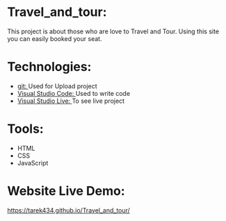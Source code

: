 # Travel_and_tour:
This project is about those who are love to Travel and Tour. Using this site you can easily booked your seat.

# Technologies:
<ul>
  <li><a href="#">git: </a>Used for Upload project</li>
  <li><a href="#">Visual Studio Code: </a>Used to write code</li>
  <li><a href="#">Visual Studio Live: </a>To see live project</li>
 </ul>
 
# Tools:
<ul>
  <li>HTML</li>
  <li>CSS</li>
  <li>JavaScript</li>
  </ul>
  
 # Website Live Demo:
 https://tarek434.github.io/Travel_and_tour/
